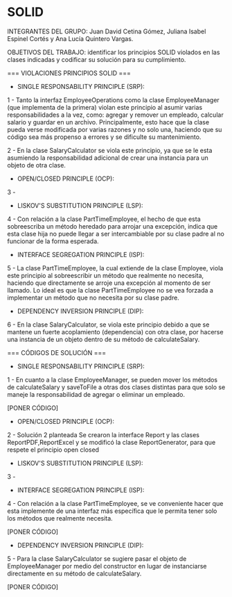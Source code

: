 # SOLID

INTEGRANTES DEL GRUPO: Juan David Cetina Gómez, Juliana Isabel Espinel Cortés y Ana Lucía Quintero Vargas.

OBJETIVOS DEL TRABAJO: identificar los principios SOLID violados en las clases indicadas y codificar su solución para su cumplimiento.


=== VIOLACIONES PRINCIPIOS SOLID ===


+ SINGLE RESPONSABILITY PRINCIPLE (SRP):

1 - Tanto la interfaz EmployeeOperations como la clase EmployeeManager (que implementa de la primera) violan este principio al asumir varias responsabilidades a la vez, como: agregar y remover un empleado, calcular salario y guardar en un archivo. Principalmente, esto hace que la clase pueda verse modificada por varias razones y no solo una, haciendo que su código sea más propenso a errores y se dificulte su mantenimiento.

2 - En la clase SalaryCalculator se viola este principio, ya que se le esta asumiendo la responsabilidad adicional de crear una instancia para un objeto de otra clase.

+ OPEN/CLOSED PRINCIPLE (OCP):

3 -

+ LISKOV'S SUBSTITUTION PRINCIPLE (LSP):

4 - Con relación a la clase PartTimeEmployee, el hecho de que esta sobreescriba un método heredado para arrojar una excepción, indica que esta clase hija no puede llegar a ser intercambiable por su clase padre al no funcionar de la forma esperada.

+ INTERFACE SEGREGATION PRINCIPLE (ISP):

5 - La clase PartTimeEmployee, la cual extiende de la clase Employee, viola este principio al sobreescribir un método que realmente no necesita, haciendo que directamente se arroje una excepción al momento de ser llamado. Lo ideal es que la clase PartTimeEmployee no se vea forzada a implementar un método que no necesita por su clase padre.

+ DEPENDENCY INVERSION PRINCIPLE (DIP):

6 - En la clase SalaryCalculator, se viola este principio debido a que se mantene un fuerte acoplamiento (dependencia) con otra clase, por hacerse una instancia de un objeto dentro de su método de calculateSalary.


=== CÓDIGOS DE SOLUCIÓN ===


+ SINGLE RESPONSABILITY PRINCIPLE (SRP):

1 - En cuanto a la clase EmployeeManager, se pueden mover los métodos de calculateSalary y saveToFile a otras dos clases distintas para que solo se maneje la responsabilidad de agregar o eliminar un empleado.

[PONER CÓDIGO]

+ OPEN/CLOSED PRINCIPLE (OCP):

2 - Solución 2 planteada
Se crearon la interface Report y las clases ReportPDF,ReportExcel y se modificó la clase ReportGenerator, para que respete el principio open closed


+ LISKOV'S SUBSTITUTION PRINCIPLE (LSP):

3 - 

+ INTERFACE SEGREGATION PRINCIPLE (ISP):

4 - Con relación a la clase PartTimeEmployee, se ve conveniente hacer que esta implemente de una interfaz más específica que le permita tener solo los métodos que realmente necesita.

[PONER CÓDIGO]

+ DEPENDENCY INVERSION PRINCIPLE (DIP):

5 - Para la clase SalaryCalculator se sugiere pasar el objeto de EmployeeManager por medio del constructor en lugar de instanciarse directamente en su método de calculateSalary.

[PONER CÓDIGO] 
